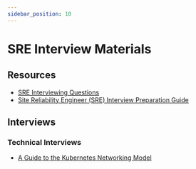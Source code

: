 ```yaml
---
sidebar_position: 10
---
```


# SRE Interview Materials

## Resources

- [<icon icon="fa-brands fa-github" size="lg" /> SRE Interviewing Questions](https://github.com/michaelkkehoe/sre-interview)
- [<icon icon="fa-brands fa-github" size="lg" /> Site Reliability Engineer (SRE) Interview Preparation Guide](https://github.com/mxssl/sre-interview-prep-guide)

## Interviews

### Technical Interviews

- [A Guide to the Kubernetes Networking Model](https://sookocheff.com/post/kubernetes/understanding-kubernetes-networking-model/)

###
